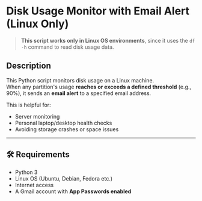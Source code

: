 
# Disk Usage Monitor with Email Alert (Linux Only)

> **This script works only in Linux OS environments**, since it uses the `df -h` command to read disk usage data.

## Description

This Python script monitors disk usage on a Linux machine.  
When any partition's usage **reaches or exceeds a defined threshold** (e.g., 90%), it sends an **email alert** to a specified email address.

This is helpful for:
- Server monitoring
- Personal laptop/desktop health checks
- Avoiding storage crashes or space issues

---


## 🛠️ Requirements

- Python 3
- Linux OS (Ubuntu, Debian, Fedora etc.)
- Internet access
- A Gmail account with **App Passwords enabled**
